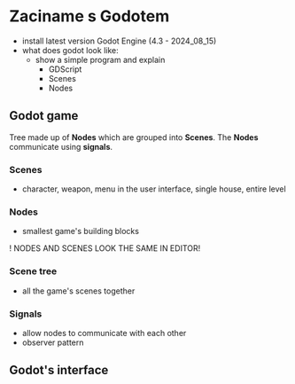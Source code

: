 # Zaciname s Godotem

- install latest version Godot Engine (4.3 - 2024_08_15)
- what does godot look like:
  - show a simple program and explain
    - GDScript
    - Scenes
    - Nodes

## Godot game

Tree made up of **Nodes** which are grouped into **Scenes**. The **Nodes** communicate using **signals**.


### Scenes

- character, weapon, menu in the user interface, single house, entire level

### Nodes

- smallest game's building blocks

! NODES AND SCENES LOOK THE SAME IN EDITOR!

### Scene tree

- all the game's scenes together

### Signals

- allow nodes to communicate with each other
- observer pattern

## Godot's interface
